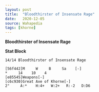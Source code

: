 ```yaml
---
layout: post
title:  "Bloodthirster of Insensate Rage"
date:   2020-12-05
source: Wahapedia
tags: [khorne]
---
```


**Bloodthirster of Insensate Rage**

**Stat Block**
```
14/14 Bloodthirster of Insensate Rage
```

```
[56f442]M     W     B     Sa    [-]
*     14    10    4     
[e85545]Weapons[-]
[c6c930]Great Axe of Khorne[-]
2"     A:*    H:4+   W:2+   R:-2   D:D6  
```


